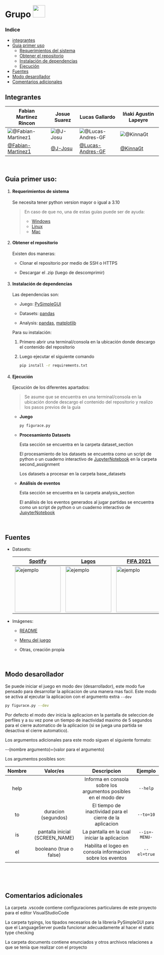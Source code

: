 <h1> Grupo <img src="https://media.giphy.com/media/lkTunMhUitIEITABuS/giphy.gif" height="40"/></h1>




### Indice

- [integrantes](#integrantes)
- [Guia primer uso](#guia-primer-uso)
    - [Requerimientos del sistema](#1--requerimientos-de-sistema) 
    - [Obtener el repositorio](#1--obtener-el-repositorio)
    - [Instalación de dependencias](#1--instalación-de-dependencias)
    - [Ejecución](#1--ejecución)
- [Fuentes](#fuentes)
- [Modo desarollador](#modo-desarollador)
- [Comentarios adicionales](#comentarios-adicionales)

## Integrantes

Fabian Martinez Rincon | Josue Suarez | Lucas Gallardo | Iñaki Agustin Lapeyre
--- | --- | --- | ---
![@Fabian-Martinez1](https://avatars.githubusercontent.com/Fabian-Martinez1?s=150&v=0) | ![@J-Josu](https://avatars.githubusercontent.com/J-Josu?s=150&v=1) | ![@Lucas-Andres-GF](https://avatars.githubusercontent.com/Lucas-Andres-GF?s=150&v=1) | ![@KinnaGt](https://avatars.githubusercontent.com/KinnaGt?s=150&v=1)
[@Fabian-Martinez1](https://github.com/Fabian-Martinez1) | [@J-Josu](https://github.com/J-Josu) | [@Lucas-Andres-GF](https://github.com/Lucas-Andres-GF) | [@KinnaGt](https://github.com/KinnaGt)


<br>


## Guia primer uso:

1. #### Requerimientos de sistema

    Se necesita tener python version mayor o igual a 3.10

    > En caso de que no, una de estas guías puede ser de ayuda:
    > - [Windows](https://docs.python.org/es/3.10/using/windows.html)
    > - [Linux](https://docs.python.org/es/3.10/using/unix.html)
    > - [Mac](https://docs.python.org/es/3.10/using/mac.html)

1. #### Obtener el repositorio

    Existen dos maneras:

    - Clonar el repositorio por medio de SSH o HTTPS

    - Descargar el .zip (luego de descomprimir)

1. #### Instalación de dependencias

    Las dependencias son:

    - Juego: [PySimpleGUI](https://pysimplegui.readthedocs.io/en/latest/)

    - Datasets: [pandas](https://pandas.pydata.org/)

    - Analysis: [pandas](https://pandas.pydata.org/), [matplotlib](https://matplotlib.org/)

    Para su instalación:

    1. Primero abrir una terminal/consola en la ubicación donde descargo el contenido del repositorio

    2. Luego ejecutar el siguiente comando
        ```bash
        pip install -r requirements.txt
        ```

1. #### Ejecución

    Ejecución de los diferentes apartados:

    > Se asume que se encuentra en una terminal/consola en la ubicación donde descargo el contenido del repositorio y realizo los pasos previos de la guía

    - **Juego**

        ```bash
        py figurace.py
        ```

    - **Procesamiento Datasets**

        Esta sección se encuentra en la carpeta dataset_section

        El procesamiento de los datasets se encuentra como un script de python o un cuaderno interactivo de [JupyterNotebook](https://jupyter.org/) en la carpeta second_assignment

        Los datasets a procesar en la carpeta base_datasets

    - **Análisis de eventos**

        Esta sección se encuentra en la carpeta analysis_section

        El análisis de los eventos generados al jugar partidas se encuentra como un script de python o un cuaderno interactivo de [JupyterNotebook](https://jupyter.org/)


<br>


## Fuentes

- Datasets:

    [Spotify](https://www.kaggle.com/datasets/muhmores/spotify-top-100-songs-of-20152019) | [Lagos](https://www.ign.gob.ar/NuestrasActividades/Geografia/DatosArgentina/Lagos) | [FIFA 2021](https://www.kaggle.com/datasets/aayushmishra1512/fifa-2021-complete-player-data?resource=download)
    --- | --- | --- 
    <img src = "https://user-images.githubusercontent.com/55964635/170844079-de18c35d-138a-4c24-af09-c74086ffcab8.jpg" width = "150" height = "150" alt = "ejemplo" align = "center" /> | <img src = "https://user-images.githubusercontent.com/55964635/170844002-7aa0ba0d-7b8b-4c2c-adfa-2adec352e59c.jpg" width = "150" height = "150" alt = "ejemplo" align = "center" /> | <img src = "https://user-images.githubusercontent.com/55964635/170844054-57c7460d-62d0-4cc1-988e-32232ef88e15.jpg" width = "150" height = "150" alt = "ejemplo" align = "center" />

- Imágenes:

    - [README](https://pixabay.com/es/)

    - [Menu del juego](https://romannurik.github.io/AndroidAssetStudio/icons-notification.html)

    - Otras, creación propia


<br>


## Modo desarollador

Se puede iniciar el juego en modo dev (desarrollador), este modo fue pensado para desarrollar la aplicacion de una manera mas facil. Este modo se activa al ejecutar la aplicacion con el argumento extra `--dev`

```bash
py figurace.py --dev
```

Por defecto el modo dev inicia la aplicacion en la pantalla de seleccion de perfiles y a su vez pone un tiempo de inactividad maximo de 5 segundos para el cierre automatico de la aplicacion (si se juega una partida se desactiva el cierre automatico).

Los argumentos adicionales para este modo siguen el siguiente formato:

--(nombre argumento)=(valor para el argumento)

Los argumentos posibles son:

| Nombre | Valor/es | Descripcion | Ejemplo |
| :-: | :-: | :-: | :-: |
| help | | Informa en consola sobre los argumentos posibles en el modo dev | <nobr>`--help`</nobr> |
| to | duracion (segundos) | El tiempo de inactividad para el cierre de la aplicacion | <nobr>`--to=10`</nobr> |
| is | pantalla inicial (SCREEN_NAME) | La pantalla en la cual iniciar la aplicacion | <nobr>`--is=-MENU-`</nobr> |
| el | booleano (true o false) | Habilita el logeo en consola informacion sobre los eventos | <nobr>`--el=true`</nobr> |


<br>
<br>
<br>


## Comentarios adicionales

La carpeta .vscode contiene configuraciones particulares de este proyecto para el editor VisualStudioCode

La carpeta typings, los tipados necesarios de la librería PySimpleGUI para que el LanguageServer pueda funcionar adecuadamente al hacer el static type checking

La carpeta documents contiene enunciados y otros archivos relaciones a que se tenía que realizar con el proyecto
